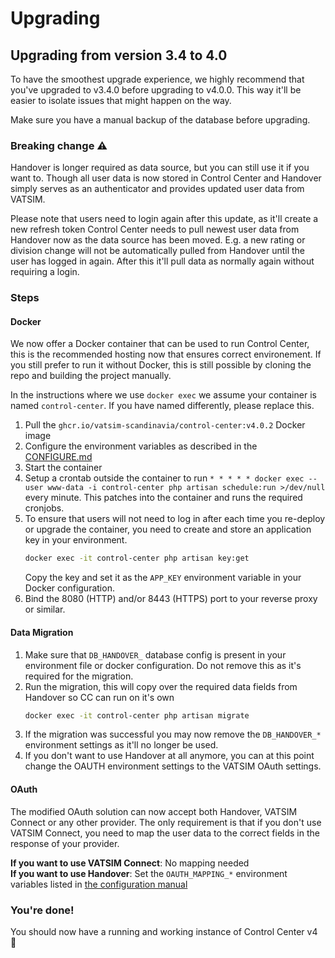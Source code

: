 # Upgrading

## Upgrading from version 3.4 to 4.0

To have the smoothest upgrade experience, we highly recommend that you've upgraded to v3.4.0 before upgrading to v4.0.0. This way it'll be easier to isolate issues that might happen on the way. 

Make sure you have a manual backup of the database before upgrading.

### Breaking change ⚠️

Handover is longer required as data source, but you can still use it if you want to. Though all user data is now stored in Control Center and Handover simply serves as an authenticator and provides updated user data from VATSIM.

Please note that users need to login again after this update, as it'll create a new refresh token Control Center needs to pull newest user data from Handover now as the data source has been moved. E.g. a new rating or division change will not be automatically pulled from Handover until the user has logged in again. After this it'll pull data as normally again without requiring a login.

### Steps

#### Docker

We now offer a Docker container that can be used to run Control Center, this is the recommended hosting now that ensures correct environement. If you still prefer to run it without Docker, this is still possible by cloning the repo and building the project manually.

In the instructions where we use `docker exec` we assume your container is named `control-center`. If you have named differently, please replace this.

1. Pull the `ghcr.io/vatsim-scandinavia/control-center:v4.0.2` Docker image
2. Configure the environment variables as described in the [CONFIGURE.md](CONFIGURE.md)
3. Start the container
4. Setup a crontab outside the container to run `* * * * * docker exec --user www-data -i control-center php artisan schedule:run >/dev/null` every minute. This patches into the container and runs the required cronjobs.
5. To ensure that users will not need to log in after each time you re-deploy or upgrade the container, you need to create and store an application key in your environment.
   ```sh
   docker exec -it control-center php artisan key:get
   ```
   Copy the key and set it as the `APP_KEY` environment variable in your Docker configuration.
6. Bind the 8080 (HTTP) and/or 8443 (HTTPS) port to your reverse proxy or similar.

#### Data Migration

1. Make sure that `DB_HANDOVER_` database config is present in your environment file or docker configuration. Do not remove this as it's required for the migration.
2. Run the migration, this will copy over the required data fields from Handover so CC can run on it's own
   ```sh
   docker exec -it control-center php artisan migrate
   ```
3. If the migration was successful you may now remove the `DB_HANDOVER_*` environment settings as it'll no longer be used.
4. If you don't want to use Handover at all anymore, you can at this point change the OAUTH environment settings to the VATSIM OAuth settings.

#### OAuth

The modified OAuth solution can now accept both Handover, VATSIM Connect or any other provider. The only requirement is that if you don't use VATSIM Connect, you need to map the user data to the correct fields in the response of your provider.

**If you want to use VATSIM Connect**: No mapping needed\
**If you want to use Handover**: Set the `OAUTH_MAPPING_*` environment variables listed in [the configuration manual](CONFIGURE.md#oauth)

### You're done!
You should now have a running and working instance of Control Center v4 🎉
